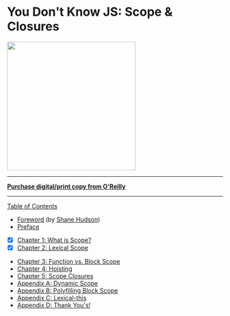 # You Don't Know JS: Scope & Closures

<img src="cover.jpg" width="300">

-----

**[Purchase digital/print copy from O'Reilly](http://shop.oreilly.com/product/0636920026327.do)**

-----

[Table of Contents](toc.md)

* [Foreword](https://shanehudson.net/2014/06/03/foreword-dont-know-js/) (by [Shane Hudson](https://github.com/shanehudson))
* [Preface](../preface.md)
- [x] [Chapter 1: What is Scope?](ch1.md)
- [x] [Chapter 2: Lexical Scope](ch2.md)
* [Chapter 3: Function vs. Block Scope](ch3.md)
* [Chapter 4: Hoisting](ch4.md)
* [Chapter 5: Scope Closures](ch5.md)
* [Appendix A: Dynamic Scope](apA.md)
* [Appendix B: Polyfilling Block Scope](apB.md)
* [Appendix C: Lexical-this](apC.md)
* [Appendix D: Thank You's!](apD.md)
